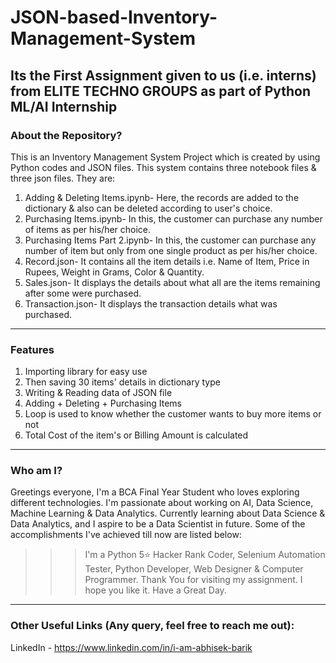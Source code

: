 # JSON-based-Inventory-Management-System
Its the First Assignment given to us (i.e. interns) from ELITE TECHNO GROUPS as part of Python ML/AI Internship
-----
### About the Repository?
This is an Inventory Management System Project which is created by using Python codes and JSON files. This system contains three notebook files & three json files. They are:
1. Adding & Deleting Items.ipynb- Here, the records are added to the dictionary & also can be deleted according to user's choice.
2. Purchasing Items.ipynb- In this, the customer can purchase any number of items as per his/her choice.
3. Purchasing Items Part 2.ipynb- In this, the customer can purchase any number of item but only from one single product as per his/her choice.
4. Record.json- It contains all the item details i.e. Name of Item, Price in Rupees, Weight in Grams, Color & Quantity.
5. Sales.json- It displays the details about what all are the items remaining after some were purchased.
6. Transaction.json- It displays the transaction details what was purchased.
-----
### Features
1. Importing library for easy use
2. Then saving 30 items' details in dictionary type
3. Writing & Reading data of JSON file
4. Adding + Deleting + Purchasing Items
5. Loop is used to know whether the customer wants to buy more items or not
6. Total Cost of the item's or Billing Amount is calculated

-----
### Who am I?
Greetings everyone, I'm a BCA Final Year Student who loves exploring different technologies. I'm passionate about working on AI, Data Science, Machine Learning & Data Analytics. Currently learning about Data Science & Data Analytics, and I aspire to be a Data Scientist in future. Some of the accomplishments I've achieved till now are listed below: 
>>> I'm a Python 5⭐ Hacker Rank Coder, Selenium Automation Tester, Python Developer, Web Designer & Computer Programmer. Thank You for visiting my assignment. I hope you like it. Have a Great Day. 
-----

### Other Useful Links (Any query, feel free to reach me out):
LinkedIn - https://www.linkedin.com/in/i-am-abhisek-barik
